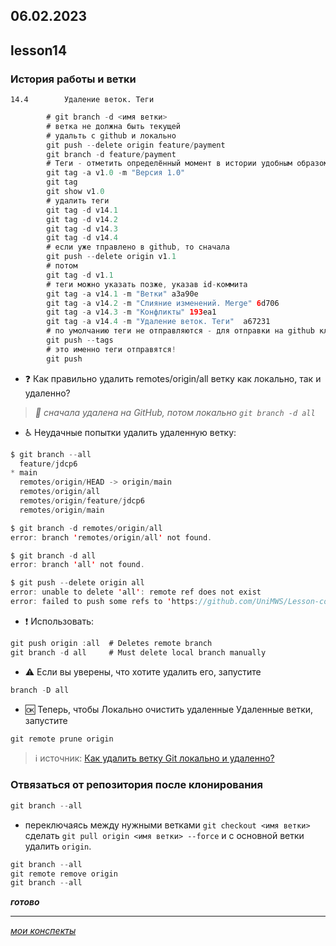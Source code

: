 06.02.2023
---
## lesson14

### История работы и ветки
	14.4		Удаление веток. Теги

```java
		# git branch -d <имя ветки>
		# ветка не должна быть текущей
		# удальть с github и локально
		git push --delete origin feature/payment
		git branch -d feature/payment
		# Теги - отметить определённый момент в истории удобным образом
		git tag -a v1.0 -m "Версия 1.0"
		git tag
		git show v1.0
		# удалить теги
		git tag -d v14.1
		git tag -d v14.2
		git tag -d v14.3
		git tag -d v14.4
		# если уже тправлено в github, то сначала
		git push --delete origin v1.1
		# потом
		git tag -d v1.1
		# теги можно указать позже, указав id-коммита
		git tag -a v14.1 -m "Ветки" a3a90e
		git tag -a v14.2 -m "Слияние изменений. Merge" 6d706
		git tag -a v14.3 -m "Конфликты" 193ea1
		git tag -a v14.4 -m "Удаление веток. Теги"  a67231
		# по умолчанию теги не отправляются - для отправки на github ключ указать явно
		git push --tags
		# это именно теги отправятся!
		git push
```
+ ❓	Как правильно удалить remotes/origin/all ветку как локально, так и удаленно?
> *🛑	сначала удалена на GitHub, потом локально `git branch -d all`*
+	♿	Неудачные попытки удалить удаленную ветку:

```java
$ git branch --all
  feature/jdcp6
* main
  remotes/origin/HEAD -> origin/main
  remotes/origin/all
  remotes/origin/feature/jdcp6
  remotes/origin/main

$ git branch -d remotes/origin/all
error: branch 'remotes/origin/all' not found.

$ git branch -d all
error: branch 'all' not found.

$ git push --delete origin all
error: unable to delete 'all': remote ref does not exist
error: failed to push some refs to 'https://github.com/UniMWS/Lesson-copy.git'

```
+ ❗ Использовать:
```java
git push origin :all  # Deletes remote branch
git branch -d all     # Must delete local branch manually
```
+ ⚠️ Если вы уверены, что хотите удалить его, запустите
```java
branch -D all
```
+ 🆗 Теперь, чтобы Локально очистить удаленные Удаленные ветки, запустите
```java
git remote prune origin
```

>	ℹ️ источник: [Как удалить ветку Git локально и удаленно?](https://stackoverflow.com/questions/2003505/how-do-i-delete-a-git-branch-locally-and-remotely?page=2&tab=scoredesc#tab-top)

### Отвязаться от репозитория после клонирования
```java
git branch --all
```
+ переключаясь между нужными ветками `git checkout <имя ветки>` сделать `git pull origin <имя ветки> --force` и с основной ветки удалить `origin`.
```java
git branch --all
git remote remove origin
git branch --all
```
***готово***

---
[*мои конспекты*](./README.md)
